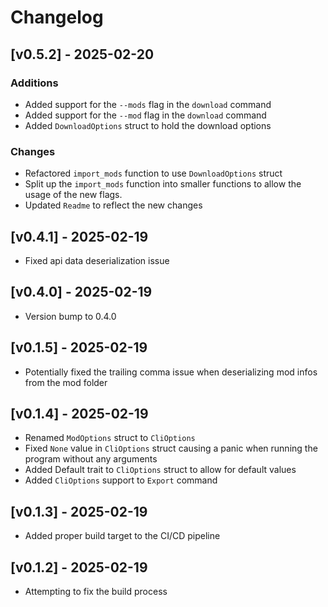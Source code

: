 # Changelog

## [v0.5.2] - 2025-02-20

### Additions

+ Added support for the `--mods` flag in the `download` command
+ Added support for the `--mod` flag in the `download` command
+ Added `DownloadOptions` struct to hold the download options

### Changes

- Refactored `import_mods` function to use `DownloadOptions` struct
- Split up the `import_mods` function into smaller functions to allow the usage of the new flags.
- Updated `Readme` to reflect the new changes

## [v0.4.1] - 2025-02-19

- Fixed api data deserialization issue

## [v0.4.0] - 2025-02-19

- Version bump to 0.4.0

## [v0.1.5] - 2025-02-19

- Potentially fixed the trailing comma issue when deserializing mod infos from the mod folder

## [v0.1.4] - 2025-02-19

- Renamed `ModOptions` struct to `CliOptions`
- Fixed `None` value in `CliOptions` struct causing a panic when running the program without any arguments
- Added Default trait to `CliOptions` struct to allow for default values
- Added `CliOptions` support to `Export` command

## [v0.1.3] - 2025-02-19

- Added proper build target to the CI/CD pipeline

## [v0.1.2] - 2025-02-19

- Attempting to fix the build process